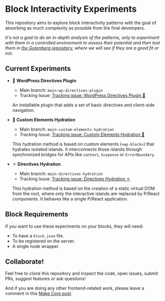 # Block Interactivity Experiments

This repository aims to explore block interactivity patterns with the goal of absorbing as much complexity as possible from the final developers.

_It's not a goal to do an in-depth analysis of the patterns, only to experiment with them in a controlled environment to assess their potential and then test them in [the Gutenberg repository](https://github.com/WordPress/gutenberg), where we will see if they are a good fit or not._

## Current Experiments

- 🎨 **WordPress Directives Plugin**

  - Main branch: `main-wp-directives-plugin` 
  - Tracking Issue: [Tracking issue: WordPress Directives Plugin 🎨](https://github.com/WordPress/block-interactivity-experiments/issues/80)

  An installable plugin that adds a set of basic directives and client-side navigation.

- 🧩 **Custom Elements Hydration**

  - Main branch: `main-custom-elements-hydration`
  - Tracking Issue: [Tracking issue: Custom Elements Hydration 🧩](https://github.com/WordPress/block-interactivity-experiments/issues/39)

  This hydration method is based on custom elements (`<wp-block>`) that hydrates isolated islands. It interconnects those islands through synchronized bridges for APIs like `context`, `Suspense` or `ErrorBoundary`.

- ⚛️ **Directives Hydration**

  - Main branch: `main-directives-hydration`
  - Tracking Issue: [Tracking issue: Directives Hydration ⚛](https://github.com/WordPress/block-interactivity-experiments/issues/64)

  This hydration method is based on the creation of a static virtual DOM from the root, where only the interactive islands are replaced by P/React components. It behaves like a single P/React application.

## Block Requirements

If you want to use these experiments on your blocks, they will need:

- To have a `block.json` file.
- To be registered on the server.
- A single node wrapper.

## Collaborate!

Feel free to clone this repository and inspect the code, open issues, submit PRs, suggest features or ask questions!

And if you are doing any other frontend-related work, please leave a comment in this [Make Core post](https://make.wordpress.org/core/2023/03/30/proposal-the-interactivity-api-a-better-developer-experience-in-building-interactive-blocks/).
